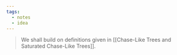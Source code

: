 ```yaml
---
tags:
  - notes
  - idea
---
```


> We shall build on definitions given in [[Chase-Like Trees and Saturated Chase-Like Trees]].

